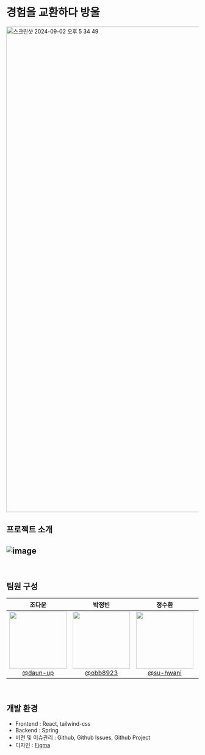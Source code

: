 # 경험을 교환하다 방울

<img width="1273" alt="스크린샷 2024-09-02 오후 5 34 49" src="https://github.com/user-attachments/assets/d64abb78-b922-4ebe-b67a-cac17ff08665">

## 프로젝트 소개
![image](https://github.com/user-attachments/assets/4c8cae88-90aa-4a2f-97df-691e895f8ace)
- 

<br>

## 팀원 구성

<div align="center">

| **조다운** | **박정빈** | **정수환** | **장민우** |
| :------: |  :------: | :------: | :------: |
| [<img src="https://avatars.githubusercontent.com/u/105338882?v=4" height=150 width=150> <br/> @daun-up](https://github.com/daun-up) | [<img src="https://avatars.githubusercontent.com/u/59199893?v=4" height=150 width=150> <br/> @obb8923](https://github.com/obb8923) | [<img src="https://avatars.githubusercontent.com/u/54920289?v=4" height=150 width=150> <br/> @su-hwani](https://github.com/su-hwani) | [<img src="https://avatars.githubusercontent.com/u/46252059?v=4" height=150 width=150> <br/> @alsdn4956](https://github.com/alsdn4956) |

</div>

<br>

## 개발 환경

- Frontend : React, tailwind-css
- Backend : Spring
- 버전 및 이슈관리 : Github, Github Issues, Github Project
- 디자인 : [Figma](https://www.figma.com/design/0k0MtcCisOI3R1pbDcQLtq/2024-WINK-%ED%95%B4%EC%BB%A4%ED%86%A4?node-id=2-3&t=ox9BMTTLnOEEFdpJ-1)

<br>
